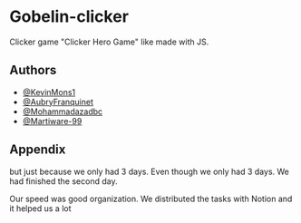 
# Gobelin-clicker

Clicker game "Clicker Hero Game" like made with JS.


## Authors

- [@KevinMons1](https://github.com/KevinMons1)
- [@AubryFranquinet](https://github.com/AubryFranquinet)
- [@Mohammadazadbc](https://github.com/Mohammadazadbc)
- [@Martiware-99](https://github.com/Martiware-99)


  
## Appendix

but just because we only had 3 days. Even though we only had 3 days. We had finished the second day.

Our speed was good organization. We distributed the tasks with Notion and it helped us a lot

  